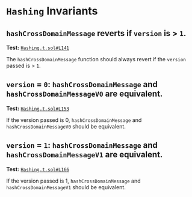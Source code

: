 # `Hashing` Invariants

## `hashCrossDomainMessage` reverts if `version` is > `1`.
**Test:** [`Hashing.t.sol#L141`](../contracts/test/invariants/Hashing.t.sol#L141)

The `hashCrossDomainMessage` function should always revert if the `version` passed is > `1`. 


## `version` = `0`: `hashCrossDomainMessage` and `hashCrossDomainMessageV0` are equivalent.
**Test:** [`Hashing.t.sol#L153`](../contracts/test/invariants/Hashing.t.sol#L153)

If the version passed is 0, `hashCrossDomainMessage` and `hashCrossDomainMessageV0` should be equivalent. 


## `version` = `1`: `hashCrossDomainMessage` and `hashCrossDomainMessageV1` are equivalent.
**Test:** [`Hashing.t.sol#L166`](../contracts/test/invariants/Hashing.t.sol#L166)

If the version passed is 1, `hashCrossDomainMessage` and `hashCrossDomainMessageV1` should be equivalent. 
